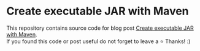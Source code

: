 # Create executable JAR with Maven
This repository contains source code for blog post [Create executable JAR with Maven](https://hubert.codes/posts/devops/maven-create-executable-jar/). \
If you found this code or post useful do not forget to leave a ⭐️  Thanks! :)
